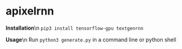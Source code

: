 # apixelrnn

**Installation**\n
`pip3 install tensorflow-gpu textgenrnn`

**Usage**\n
Run `python3 generate.py` in a command line or python shell
